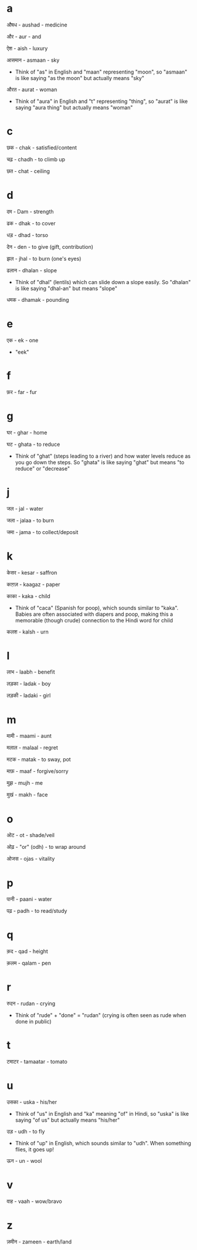 # a

औषध  - aushad - medicine

और - aur - and

ऐश - aish - luxury

आसमान - asmaan - sky
- Think of "as" in English and "maan" representing "moon", so "asmaan" is like saying "as the moon" but actually means "sky"

औरत - aurat - woman
- Think of "aura" in English and "t" representing "thing", so "aurat" is like saying "aura thing" but actually means "woman"

# c

छक - chak - satisfied/content

चढ़ - chadh - to climb up

छत - chat - ceiling

# d

दम - Dam - strength

ढक - dhak - to cover

धड़ - dhad - torso

देन - den - to give (gift, contribution)

झल - jhal - to burn (one's eyes)

ढलान - dhalan - slope
- Think of "dhal" (lentils) which can slide down a slope easily. So "dhalan" is like saying "dhal-an" but means "slope"

धमक - dhamak - pounding

# e

एक  - ek - one
- "eek"

# f

फ़र - far - fur

# g

घर - ghar - home

घट - ghata - to reduce
- Think of "ghat" (steps leading to a river) and how water levels reduce as you go down the steps. So "ghata" is like saying "ghat" but means "to reduce" or "decrease"

# j

जल - jal - water

जला - jalaa - to burn

जमा - jama - to collect/deposit

# k

केसर - kesar - saffron

काग़ज़ - kaagaz - paper

काका - kaka - child
- Think of "caca" (Spanish for poop), which sounds similar to "kaka". Babies are often associated with diapers and poop, making this a memorable (though crude) connection to the Hindi word for child

कलश - kalsh - urn

# l

लाभ - laabh - benefit

लड़का - ladak - boy

लड़की - ladaki - girl

# m

मामी - maami - aunt

मलाल - malaal - regret

मटक - matak - to sway, pot

माफ़  - maaf - forgive/sorry

मुझ  - mujh - me

मुखं - makh - face

# o

ओट - ot - shade/veil

ओढ़ - "or" (odh) - to wrap around

ओजस - ojas - vitality

# p

पानी - paani - water


पढ़ - padh - to read/study

# q

क़द - qad - height

क़लम - qalam - pen

# r

रुदन - rudan - crying
- Think of "rude" + "done" = "rudan" (crying is often seen as rude when done in public)

# t

टमाटर - tamaatar - tomato

# u

उसका - uska - his/her
- Think of "us" in English and "ka" meaning "of" in Hindi, so "uska" is like saying "of us" but actually means "his/her"

उड़ - udh - to fly
- Think of "up" in English, which sounds similar to "udh". When something flies, it goes up!

ऊन - un - wool

# v

वाह - vaah - wow/bravo

# z

ज़मीन - zameen - earth/land